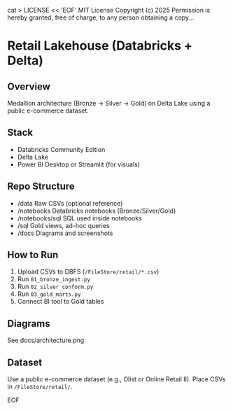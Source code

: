 cat > LICENSE << 'EOF'
MIT License
Copyright (c) 2025
Permission is hereby granted, free of charge, to any person obtaining a copy...


# Retail Lakehouse (Databricks + Delta)

## Overview

Medallion architecture (Bronze → Silver → Gold) on Delta Lake using a public e-commerce dataset.

## Stack

- Databricks Community Edition
- Delta Lake
- Power BI Desktop or Streamlit (for visuals)

## Repo Structure

- /data                Raw CSVs (optional reference)
- /notebooks           Databricks notebooks (Bronze/Silver/Gold)
- /notebooks/sql       SQL used inside notebooks
- /sql                 Gold views, ad-hoc queries
- /docs                Diagrams and screenshots

## How to Run

1) Upload CSVs to DBFS (`/FileStore/retail/*.csv`)
2) Run `01_bronze_ingest.py`
3) Run `02_silver_conform.py`
4) Run `03_gold_marts.py`
5) Connect BI tool to Gold tables

## Diagrams

See docs/architecture.png

## Dataset

Use a public e-commerce dataset (e.g., Olist or Online Retail II). Place CSVs in `/FileStore/retail/`.

EOF
